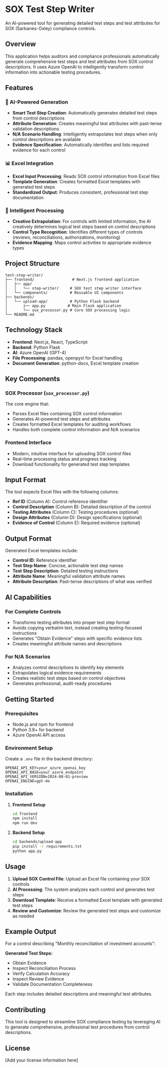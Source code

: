 # SOX Test Step Writer

An AI-powered tool for generating detailed test steps and test attributes for SOX (Sarbanes-Oxley) compliance controls.

## Overview

This application helps auditors and compliance professionals automatically generate comprehensive test steps and test attributes from SOX control descriptions. It uses Azure OpenAI to intelligently transform control information into actionable testing procedures.

## Features

### 🤖 AI-Powered Generation
- **Smart Test Step Creation**: Automatically generates detailed test steps from control descriptions
- **Attribute Generation**: Creates meaningful test attributes with past-tense validation descriptions
- **N/A Scenario Handling**: Intelligently extrapolates test steps when only control descriptions are available
- **Evidence Specification**: Automatically identifies and lists required evidence for each control

### 📊 Excel Integration
- **Excel Input Processing**: Reads SOX control information from Excel files
- **Template Generation**: Creates formatted Excel templates with generated test steps
- **Standardized Output**: Produces consistent, professional test step documentation

### 🎯 Intelligent Processing
- **Creative Extrapolation**: For controls with limited information, the AI creatively determines logical test steps based on control descriptions
- **Control Type Recognition**: Identifies different types of controls (reviews, reconciliations, authorizations, monitoring)
- **Evidence Mapping**: Maps control activities to appropriate evidence types

## Project Structure

```
test-step-writer/
├── frontend/                 # Next.js frontend application
│   ├── app/
│   │   └── step-writer/     # SOX test step writer interface
│   └── components/          # Reusable UI components
├── backends/
│   └── upload-app/          # Python Flask backend
│       ├── app.py          # Main Flask application
│       └── sox_processor.py # Core SOX processing logic
└── README.md
```

## Technology Stack

- **Frontend**: Next.js, React, TypeScript
- **Backend**: Python Flask
- **AI**: Azure OpenAI (GPT-4)
- **File Processing**: pandas, openpyxl for Excel handling
- **Document Generation**: python-docx, Excel template creation

## Key Components

### SOX Processor (`sox_processor.py`)
The core engine that:
- Parses Excel files containing SOX control information
- Generates AI-powered test steps and attributes
- Creates formatted Excel templates for auditing workflows
- Handles both complete control information and N/A scenarios

### Frontend Interface
- Modern, intuitive interface for uploading SOX control files
- Real-time processing status and progress tracking
- Download functionality for generated test step templates

## Input Format

The tool expects Excel files with the following columns:
- **Ref ID** (Column A): Control reference identifier
- **Control Description** (Column B): Detailed description of the control
- **Testing Attributes** (Column C): Testing procedures (optional)
- **Design Attributes** (Column D): Design specifications (optional)
- **Evidence of Control** (Column E): Required evidence (optional)

## Output Format

Generated Excel templates include:
- **Control ID**: Reference identifier
- **Test Step Name**: Concise, actionable test step names
- **Test Step Description**: Detailed testing instructions
- **Attribute Name**: Meaningful validation attribute names
- **Attribute Description**: Past-tense descriptions of what was verified

## AI Capabilities

### For Complete Controls
- Transforms testing attributes into proper test step format
- Avoids copying verbatim text, instead creating testing-focused instructions
- Generates "Obtain Evidence" steps with specific evidence lists
- Creates meaningful attribute names and descriptions

### For N/A Scenarios
- Analyzes control descriptions to identify key elements
- Extrapolates logical evidence requirements
- Creates realistic test steps based on control objectives
- Generates professional, audit-ready procedures

## Getting Started

### Prerequisites
- Node.js and npm for frontend
- Python 3.8+ for backend
- Azure OpenAI API access

### Environment Setup
Create a `.env` file in the backend directory:
```
OPENAI_API_KEY=your_azure_openai_key
OPENAI_API_BASE=your_azure_endpoint
OPENAI_API_VERSION=2024-08-01-preview
OPENAI_ENGINE=gpt-4o
```

### Installation

1. **Frontend Setup**
   ```bash
   cd frontend
   npm install
   npm run dev
   ```

2. **Backend Setup**
   ```bash
   cd backends/upload-app
   pip install -r requirements.txt
   python app.py
   ```

## Usage

1. **Upload SOX Control File**: Upload an Excel file containing your SOX controls
2. **AI Processing**: The system analyzes each control and generates test steps
3. **Download Template**: Receive a formatted Excel template with generated test steps
4. **Review and Customize**: Review the generated test steps and customize as needed

## Example Output

For a control describing "Monthly reconciliation of investment accounts":

**Generated Test Steps:**
- Obtain Evidence
- Inspect Reconciliation Process
- Verify Calculation Accuracy
- Inspect Review Evidence
- Validate Documentation Completeness

Each step includes detailed descriptions and meaningful test attributes.

## Contributing

This tool is designed to streamline SOX compliance testing by leveraging AI to generate comprehensive, professional test procedures from control descriptions.

## License

[Add your license information here] 